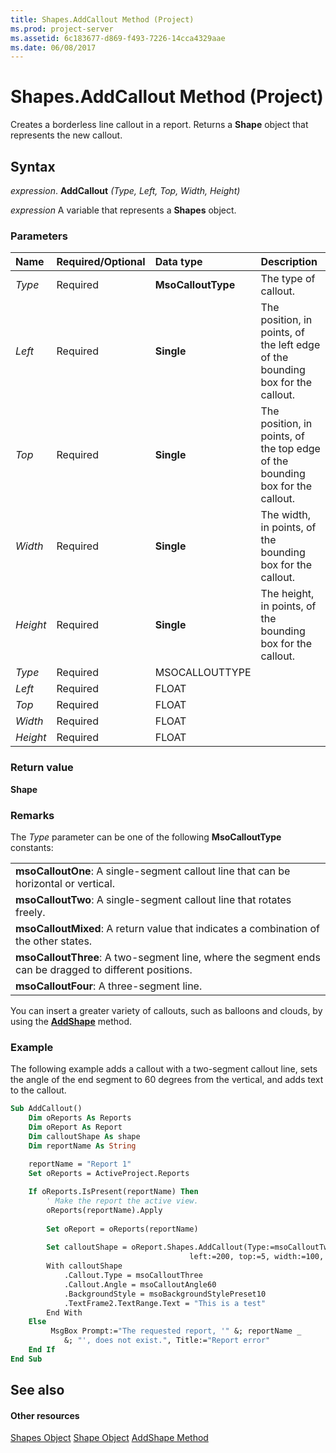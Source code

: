 ```yaml
---
title: Shapes.AddCallout Method (Project)
ms.prod: project-server
ms.assetid: 6c183677-d869-f493-7226-14cca4329aae
ms.date: 06/08/2017
---
```



# Shapes.AddCallout Method (Project)
Creates a borderless line callout in a report. Returns a  **Shape** object that represents the new callout.

## Syntax

 _expression_. **AddCallout** _(Type,_ _Left,_ _Top,_ _Width,_ _Height)_

 _expression_ A variable that represents a **Shapes** object.


### Parameters



|**Name**|**Required/Optional**|**Data type**|**Description**|
|:-----|:-----|:-----|:-----|
| _Type_|Required|**MsoCalloutType**|The type of callout.|
| _Left_|Required|**Single**|The position, in points, of the left edge of the bounding box for the callout.|
| _Top_|Required|**Single**|The position, in points, of the top edge of the bounding box for the callout.|
| _Width_|Required|**Single**|The width, in points, of the bounding box for the callout.|
| _Height_|Required|**Single**|The height, in points, of the bounding box for the callout.|
| _Type_|Required|MSOCALLOUTTYPE||
| _Left_|Required|FLOAT||
| _Top_|Required|FLOAT||
| _Width_|Required|FLOAT||
| _Height_|Required|FLOAT||

### Return value

 **Shape**


### Remarks

The  _Type_ parameter can be one of the following **MsoCalloutType** constants:


||
|:-----|
|**msoCalloutOne**: A single-segment callout line that can be horizontal or vertical.|
|**msoCalloutTwo**: A single-segment callout line that rotates freely.|
|**msoCalloutMixed**: A return value that indicates a combination of the other states.|
|**msoCalloutThree**: A two-segment line, where the segment ends can be dragged to different positions.|
|**msoCalloutFour**: A three-segment line.|
You can insert a greater variety of callouts, such as balloons and clouds, by using the  **[AddShape](Project.shapes.addshape.md)** method.


### Example

The following example adds a callout with a two-segment callout line, sets the angle of the end segment to 60 degrees from the vertical, and adds text to the callout.


```vb
Sub AddCallout()
    Dim oReports As Reports
    Dim oReport As Report
    Dim calloutShape As shape
    Dim reportName As String
    
    reportName = "Report 1"
    Set oReports = ActiveProject.Reports

    If oReports.IsPresent(reportName) Then
        ' Make the report the active view.
        oReports(reportName).Apply
        
        Set oReport = oReports(reportName)
        
        Set calloutShape = oReport.Shapes.AddCallout(Type:=msoCalloutTwo, _
                                        left:=200, top:=5, width:=100, height:=50)
        With calloutShape
            .Callout.Type = msoCalloutThree
            .Callout.Angle = msoCalloutAngle60
            .BackgroundStyle = msoBackgroundStylePreset10
            .TextFrame2.TextRange.Text = "This is a test"
        End With
    Else
         MsgBox Prompt:="The requested report, '" &; reportName _
            &; "', does not exist.", Title:="Report error"
    End If
End Sub
```


## See also


#### Other resources


[Shapes Object](Project.shapes.md)
[Shape Object](Project.shape.md)
[AddShape Method](Project.shapes.addshape.md)
